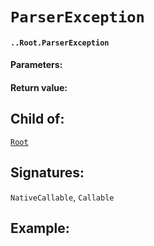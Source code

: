 # `ParserException`

#### `..Root.ParserException`

#### Parameters:

#### Return value:

## Child of:

[`Root`](docs..Root.md)

## Signatures:

`NativeCallable`, `Callable`



## Example:

